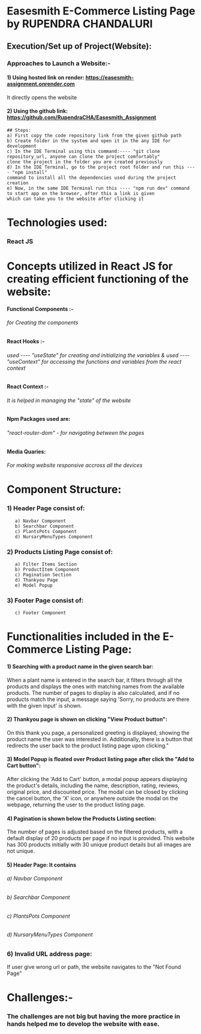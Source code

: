 # Easesmith E-Commerce Listing Page by RUPENDRA CHANDALURI


## Execution/Set up of Project(Website):
  ### Approaches to Launch a Website:-
  #### 1) Using hosted link on render: https://easesmith-assignment.onrender.com
  It directly opens the website
  #### 2) Using the github link: https://github.com/RupendraCHA/Easesmith_Assignment
    ## Steps:
    a) First copy the code repository link from the given github path
    b) Create folder in the system and open it in the any IDE for development
    c) In the IDE Terminal using this command:---- "git clone repository_url, anyone can clone the project comfortably" 
    clone the project in the folder you are created previously
    d) In the IDE Terminal, go to the project root folder and run this ---- "npm install"
    command to install all the dependencies used during the project creation
    e) Now, in the same IDE Terminal run this ---- "npm run dev" command to start app on the browser, after this a link is given 
    which can take you to the website after clicking it
# Technologies used:
  ### React JS

# Concepts utilized in React JS for creating efficient functioning of the website:
  #### Functional Components :- 
  ###### for Creating the components
  
  #### React Hooks :- 
  ###### used ---- "useState" for creating and initializing the variables & used ---- "useContext" for accessing the functions and variables from the react context
  
  #### React Context :-
  ###### It is helped in managing the "state" of the website
  
  #### Npm Packages used are:
  ###### "react-router-dom" - for navigating between the pages
  

  #### Media Quaries:
  ###### For making website responsive accross all the devices
  

# Component Structure:
  ### 1) Header Page consist of:
       a) Navbar Component
       b) Searchbar Component
       c) PlantsPots Component
       d) NursaryMenuTypes Component
  ### 2) Products Listing Page consist of:
       a) Filter Items Section
       b) ProductItem Component
       c) Pagination Section
       d) Thankyou Page
       e) Model Popup
  ### 3) Footer Page consist of:
       c) Footer Component

# Functionalities included in the E-Commerce Listing Page:
  #### 1) Searching with a product name in the given search bar:
  When a plant name is entered in the search bar, it filters through all the products and displays the ones with matching names from the available products.            The number of pages to display is also calculated, and if no products match the input, a message saying 'Sorry, no products are there with the given input' is shown.

  #### 2) Thankyou page is shown on clicking "View Product button":
  On this thank you page, a personalized greeting is displayed, showing the product name the user was interested in. 
  Additionally, there is a button that redirects the user back to the product listing page upon clicking."

  #### 3) Model Popup is floated over Product listing page after click the "Add to Cart button":
  After clicking the 'Add to Cart' button, a modal popup appears displaying the product's details, including the name, description, rating, reviews, original         price, and discounted price. The modal can be closed by clicking the cancel button, the 'X' icon, or anywhere outside the modal on the webpage, returning the       user to the product listing page.

  #### 4) Pagination is shown below the Products Listing section:
  The number of pages is adjusted based on the filtered products, with a default display of 20 products per page if no input is provided.
  This website has 300 products initially with 30 unique product details but all images are not unique.

  #### 5) Header Page: It contains 
  ###### a) Navbar Component
  ###### b) Searchbar Component
  ###### c) PlantsPots Component
  ###### d) NursaryMenuTypes Component
    
  ### 6) Invalid URL address page:
  If user give wrong url or path, the website navigates to the "Not Found Page"
# Challenges:-
### The challenges are not big but having the more practice in hands helped me to develop the website with ease.
  

